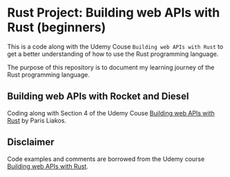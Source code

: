 # Rust Project: Building web APIs with Rust (beginners)

This is a code along with the Udemy Couse `Building web APIs with Rust` to get a better understanding of how to use the Rust programming language.

The purpose of this repository is to document my learning journey of the Rust programming language.

## Building web APIs with Rocket and Diesel

Coding along with Section 4 of the Udemy Couse [Building web APIs with Rust](https://www.udemy.com/course/web-dev-with-rust-rocket-diesel/) by Paris Liakos.


## Disclaimer

Code examples and comments are borrowed from the Udemy course [Building web APIs with Rust](https://www.udemy.com/course/web-dev-with-rust-rocket-diesel/).
